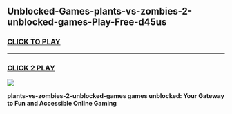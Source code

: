
## Unblocked-Games-plants-vs-zombies-2-unblocked-games-Play-Free-d45us
<h3>
<a href="https://premium76.site?title=plants-vs-zombies-2-unblocked-games&ref=20A">CLICK TO PLAY</a></h3>
<hr>

<h3>
<a href="https://premium76.site?title=plants-vs-zombies-2-unblocked-games&ref=20A">CLICK 2 PLAY</a>
  
</h3>

<a href="https://premium76.site?title=plants-vs-zombies-2-unblocked-games&ref=20A"><img src="https://clearcache.store/games.png"></a>


**plants-vs-zombies-2-unblocked-games games unblocked: Your Gateway to Fun and Accessible Online Gaming**
